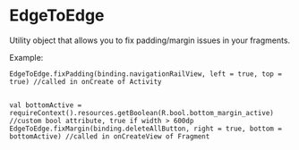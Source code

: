 # EdgeToEdge
Utility object that allows you to fix padding/margin issues in your fragments.
 
Example:
```
EdgeToEdge.fixPadding(binding.navigationRailView, left = true, top = true) //called in onCreate of Activity


val bottomActive = requireContext().resources.getBoolean(R.bool.bottom_margin_active) //custom bool attribute, true if width > 600dp
EdgeToEdge.fixMargin(binding.deleteAllButton, right = true, bottom = bottomActive) //called in onCreateView of Fragment

```
